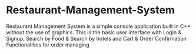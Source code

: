 # Restaurant-Management-System
Restaurant Management System is a simple console application built in C++ without the use of graphics. This is the basic user interface with Login &amp; Signup, Search by Food &amp; Search by hotels  and Cart &amp; Order Confirmation Functionalities for order managing 
